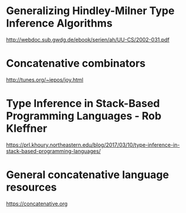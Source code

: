 # Generalizing Hindley-Milner Type Inference Algorithms

http://webdoc.sub.gwdg.de/ebook/serien/ah/UU-CS/2002-031.pdf

# Concatenative combinators

http://tunes.org/~iepos/joy.html

# Type Inference in Stack-Based Programming Languages - Rob Kleffner

https://prl.khoury.northeastern.edu/blog/2017/03/10/type-inference-in-stack-based-programming-languages/

# General concatenative language resources

https://concatenative.org
